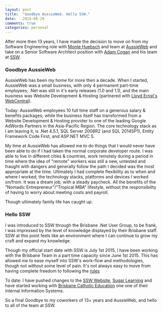 ```yaml
---
layout: post
title:  "Goodbye AussieWeb. Hello SSW."
date:   2015-06-29
comments: true
categories: personal
---
```


After more then 13 years, I have made the decision to move on from my Software Engineering role with [Monte Huebsch](http://www.montehuebsch.com) and team at [AussieWeb](http://www.aussieweb.com.au) and take on a Senior Software Architect position with [Adam Cogan](http://www.adamcogan.com/) and his team at [SSW](http://www.ssw.com.au).

### Goodbye AussieWeb
AussieWeb has been my home for more then a decade. When I started, AussieWeb was a small business, with only 4 permanent part-time employees; .Net was still in it's early releases (1.0 and 1.1), and the main business was Website Development & Hosting (partnered with [Lloyd Ernst's WebCentral](http://www.lloyde.com/projects/webcentral/)). 

Today: AussieWeb employees 10 full time staff on a generous salary & benefits packages; while the business itself has transformed from a Website Development & Hosting provider to one of the leading Google AdWords Partners in the Asia-Pacific Region. The core technology stack as I am leaving it, is .Net 4.5.1, SQL Server 2008R2 (and SQL 2014SP1), Entity Framework Code First, and ASP.NET MVC 5. 

My time at AussieWeb has allowed me to do things that I would never have been able to do if I had taken the normal corporate developer route. I was able to live in different cities & countries, work remotely during a period in time where the idea of "remote" workers was still a new, untested and fraught with dangers and generally follow the path I decided was the most appropriate at the time. Ultimately I had complete flexibility as to when and where I worked; the technology stacks, platforms and devices I worked on/from. It was a dream job, with a steady paycheck. All the benefits of the "Nomadic Entrepreneur"/"Tropical MBA" lifestyle, without the responsibility of having to worry about meeting costs and payroll. 

Though ultimately family life has caught up. 

### Hello SSW
I was introduced to SSW through the Brisbane .Net User Group, to be frank, I was impressed by the level of knowledge displayed by their Brisbane staff. SSW at this point feels like an environment where I can continue to grow my craft and expand my knowledge.

Though my official start date with SSW is July 1st 2015, I have been working with the Brisbane Team in a part time capacity since June 1st 2015. This has allowed me to ease myself into SSW's work-flow and methodologies, though not without some level of pain. It's not always easy to move from having complete freedom to following the [rules](https://rules.ssw.com.au) 

To date: I have pushed changes to the [SSW Website](https://www.ssw.com.au/), [Sugar Learning](http://www.sugarlearning.com/) and have started working with [Brisbane Catholic Education](http://www.bne.catholic.edu.au/) one one of their internal Information Systems.


So a final Goodbye to my coworkers of 13+ years and AussieWeb, and hello to all of the team at SSW. 